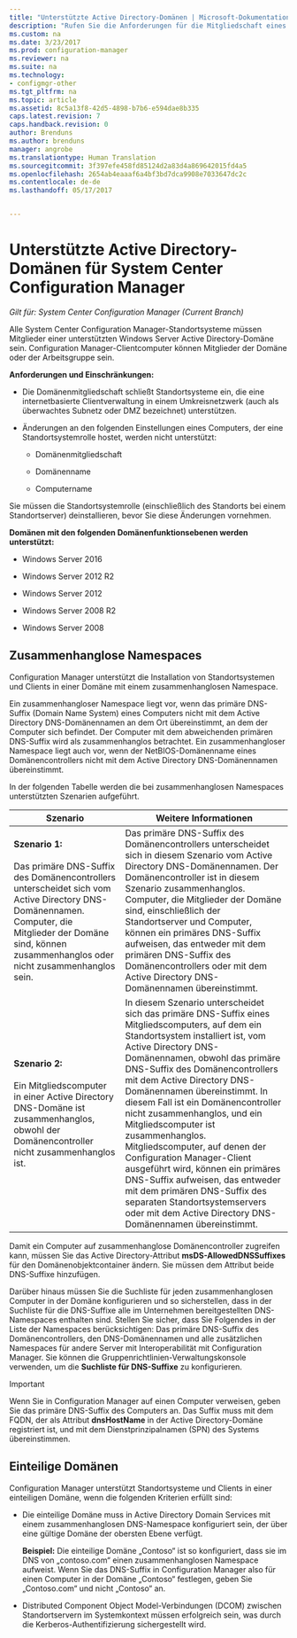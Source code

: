 ```yaml
---
title: "Unterstützte Active Directory-Domänen | Microsoft-Dokumentation"
description: "Rufen Sie die Anforderungen für die Mitgliedschaft eines System Center Configuration Manager-Standortsystems in einer Active Directory-Domäne ab."
ms.custom: na
ms.date: 3/23/2017
ms.prod: configuration-manager
ms.reviewer: na
ms.suite: na
ms.technology:
- configmgr-other
ms.tgt_pltfrm: na
ms.topic: article
ms.assetid: 8c5a13f8-42d5-4898-b7b6-e594dae8b335
caps.latest.revision: 7
caps.handback.revision: 0
author: Brenduns
ms.author: brenduns
manager: angrobe
ms.translationtype: Human Translation
ms.sourcegitcommit: 3f397efe458fd85124d2a83d4a869642015fd4a5
ms.openlocfilehash: 2654ab4eaaaf6a4bf3bd7dca9908e7033647dc2c
ms.contentlocale: de-de
ms.lasthandoff: 05/17/2017


---
```

# <a name="supported-active-directory-domains-for-system-center-configuration-manager"></a>Unterstützte Active Directory-Domänen für System Center Configuration Manager

*Gilt für: System Center Configuration Manager (Current Branch)*

Alle System Center Configuration Manager-Standortsysteme müssen Mitglieder einer unterstützten Windows Server Active Directory-Domäne sein. Configuration Manager-Clientcomputer können Mitglieder der Domäne oder der Arbeitsgruppe sein.  

 **Anforderungen und Einschränkungen:**  

-   Die Domänenmitgliedschaft schließt Standortsysteme ein, die eine internetbasierte Clientverwaltung in einem Umkreisnetzwerk (auch als überwachtes Subnetz oder DMZ bezeichnet) unterstützen.  

-   Änderungen an den folgenden Einstellungen eines Computers, der eine Standortsystemrolle hostet, werden nicht unterstützt:  

    -   Domänenmitgliedschaft  

    -   Domänenname  

    -   Computername  

Sie müssen die Standortsystemrolle (einschließlich des Standorts bei einem Standortserver) deinstallieren, bevor Sie diese Änderungen vornehmen.  

**Domänen mit den folgenden Domänenfunktionsebenen werden unterstützt:**  
- Windows Server 2016

- Windows Server 2012 R2  

- Windows Server 2012

- Windows Server 2008 R2

- Windows Server 2008  







##  <a name="bkmk_Disjoint"></a> Zusammenhanglose Namespaces  
Configuration Manager unterstützt die Installation von Standortsystemen und Clients in einer Domäne mit einem zusammenhanglosen Namespace.  

Ein zusammenhangloser Namespace liegt vor, wenn das primäre DNS-Suffix (Domain Name System) eines Computers nicht mit dem Active Directory DNS-Domänennamen an dem Ort übereinstimmt, an dem der Computer sich befindet. Der Computer mit dem abweichenden primären DNS-Suffix wird als zusammenhanglos betrachtet. Ein zusammenhangloser Namespace liegt auch vor, wenn der NetBIOS-Domänenname eines Domänencontrollers nicht mit dem Active Directory DNS-Domänennamen übereinstimmt.  

In der folgenden Tabelle werden die bei zusammenhanglosen Namespaces unterstützten Szenarien aufgeführt.  

|Szenario|Weitere Informationen|  
|--------------|----------------------|  
|**Szenario 1:**<br /><br /> Das primäre DNS-Suffix des Domänencontrollers unterscheidet sich vom Active Directory DNS-Domänennamen. Computer, die Mitglieder der Domäne sind, können zusammenhanglos oder nicht zusammenhanglos sein.|Das primäre DNS-Suffix des Domänencontrollers unterscheidet sich in diesem Szenario vom Active Directory DNS-Domänennamen. Der Domänencontroller ist in diesem Szenario zusammenhanglos. Computer, die Mitglieder der Domäne sind, einschließlich der Standortserver und Computer, können ein primäres DNS-Suffix aufweisen, das entweder mit dem primären DNS-Suffix des Domänencontrollers oder mit dem Active Directory DNS-Domänennamen übereinstimmt.|  
|**Szenario 2:**<br /><br /> Ein Mitgliedscomputer in einer Active Directory DNS-Domäne ist zusammenhanglos, obwohl der Domänencontroller nicht zusammenhanglos ist.|In diesem Szenario unterscheidet sich das primäre DNS-Suffix eines Mitgliedscomputers, auf dem ein Standortsystem installiert ist, vom Active Directory DNS-Domänennamen, obwohl das primäre DNS-Suffix des Domänencontrollers mit dem Active Directory DNS-Domänennamen übereinstimmt. In diesem Fall ist ein Domänencontroller nicht zusammenhanglos, und ein Mitgliedscomputer ist zusammenhanglos. Mitgliedscomputer, auf denen der Configuration Manager-Client ausgeführt wird, können ein primäres DNS-Suffix aufweisen, das entweder mit dem primären DNS-Suffix des separaten Standortsystemservers oder mit dem Active Directory DNS-Domänennamen übereinstimmt.|  

 Damit ein Computer auf zusammenhanglose Domänencontroller zugreifen kann, müssen Sie das Active Directory-Attribut **msDS-AllowedDNSSuffixes** für den Domänenobjektcontainer ändern. Sie müssen dem Attribut beide DNS-Suffixe hinzufügen.  

 Darüber hinaus müssen Sie die Suchliste für jeden zusammenhanglosen Computer in der Domäne konfigurieren und so sicherstellen, dass in der Suchliste für die DNS-Suffixe alle im Unternehmen bereitgestellten DNS-Namespaces enthalten sind. Stellen Sie sicher, dass Sie Folgendes in der Liste der Namespaces berücksichtigen: Das primäre DNS-Suffix des Domänencontrollers, den DNS-Domänennamen und alle zusätzlichen Namespaces für andere Server mit Interoperabilität mit Configuration Manager. Sie können die Gruppenrichtlinien-Verwaltungskonsole verwenden, um die **Suchliste für DNS-Suffixe** zu konfigurieren.  

> [!IMPORTANT]  
>  Wenn Sie in Configuration Manager auf einen Computer verweisen, geben Sie das primäre DNS-Suffix des Computers an. Das Suffix muss mit dem FQDN, der als Attribut **dnsHostName** in der Active Directory-Domäne registriert ist, und mit dem Dienstprinzipalnamen (SPN) des Systems übereinstimmen.  

##  <a name="bkmk_SLD"></a> Einteilige Domänen  
 Configuration Manager unterstützt Standortsysteme und Clients in einer einteiligen Domäne, wenn die folgenden Kriterien erfüllt sind:  

-   Die einteilige Domäne muss in Active Directory Domain Services mit einem zusammenhanglosen DNS-Namespace konfiguriert sein, der über eine gültige Domäne der obersten Ebene verfügt.  

     **Beispiel:** Die einteilige Domäne „Contoso“ ist so konfiguriert, dass sie im DNS von „contoso.com“ einen zusammenhanglosen Namespace aufweist. Wenn Sie das DNS-Suffix in Configuration Manager also für einen Computer in der Domäne „Contoso“ festlegen, geben Sie „Contoso.com“ und nicht „Contoso“ an.  

-   Distributed Component Object Model-Verbindungen (DCOM) zwischen Standortservern im Systemkontext müssen erfolgreich sein, was durch die Kerberos-Authentifizierung sichergestellt wird.  

